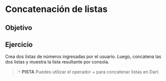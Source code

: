 # Concatenación de listas

## Objetivo



## Ejercicio

 Crea dos listas de números ingresadas por el usuario. Luego, concatena las dos listas y muestra la lista resultante por consola.

> :black_joker: **PISTA**
> Puedes utilizar el operador + para concatenar listas en Dart.

